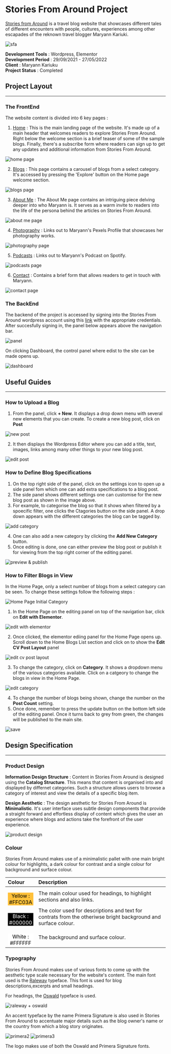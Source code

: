 # Stories From Around Project

[Stories from Around](https://storiesfromaround.com/) is a travel blog website that showcases different tales of different encounters with people, cultures, experiences among other escapades of the reknown travel blogger Maryann Kariuki. 

![sfa](../images/sfa/sfa_overview.png)

**Development Tools** : Wordpress, Elementor <br>
**Development Period** : 29/09/2021 - 27/05/2022 <br>
**Client** : Maryann Kariuku <br>
**Project Status** : Completed

## Project Layout
<hr>

### **The FrontEnd**

The website content is divided into 6 key pages :
1. [Home](https://storiesfromaround.com/) : This is the main landing page of the website. It's made up of a main header that welcomes readers to explore Stories From Around. Right below the welcome section is a brief teaser of some of the sample blogs. Finally, there's a subscribe form where readers can sign up to get any updates and additional information from Stories From Around.

![home page](../images/sfa/sfa.png)

2. [Blogs](https://storiesfromaround.com/blogs/) : This page contains a carousel of blogs from a select category. It's accessed by pressing the 'Explore' button on the Home page welcome section.

![blogs page](../images/sfa/blogs.png)

3. [About Me](https://storiesfromaround.com/about/) : The About Me page contains an intriguing piece delving deeper into who Maryann is. It serves as a warm invite to readers into the life of the persona behind the articles on Stories From Around.

![about me page](../images/sfa/about.png)

4. [Photography](https://www.pexels.com/@maryannkariuki/) : Links out to Maryann's Pexels Profile that showcases her photography works.

![photography page](../images/sfa/photography.png)

5. [Podcasts](https://anchor.fm/maryann-kariuki0) : Links out to Maryann's Podcast on Spotify.

![podcasts page](../images/sfa/podcasts.png)

6. [Contact](https://storiesfromaround.com/get-in-touch/) : Contains a brief form that allows readers to get in touch with Maryann.

![contact page](../images/sfa/contact.png)

### **The BackEnd**

The backend of the project is accessed by signing into the Stories From Around wordpress account using this [link](https://storiesfromaround.com/wp-admin/) with the appropriate credentials. After succesfully signing in, the panel below appears above the navigation bar.

![panel](../images/sfa/panel.png)

On clicking Dashboard, the control panel where edist to the site can be made opens up.

![dashboard](../images/sfa/backend.png)

## Useful Guides
<hr>

### **How to Upload a Blog**

1. From the panel, click **+ New**. It displays a drop down menu with several new elements that you can create. To create a new blog post, click on **Post**

![new post](../images/sfa/add_blog.png)

2. It then displays the Wordpress Editor where you can add a title, text, images, links among many other things to your new blog post. 

![edit post](../images/sfa/edit_blog.png)

### **How to Define Blog Specifications**

1. On the top right side of the panel, click on the settings icon to open up a side panel fom which one can add extra specifications to a blog post.
2. The side panel shows different settings one can customise for the new blog post as shown in the image above. 
3. For example, to categorise the blog so that it shows when filtered by a spoecific filter, one clicks the Ctagories button on the side panel. A drop down appears with the different categories the blog can be tagged by.

![add category](../images/sfa/side_panel.png)

4. One can also add a new category by clicking the **Add New Category** button.
5. Once editing is done, one can either preview the blog post or publish it for viewing from the top right corner of the editing panel.

![preview & publish](../images/sfa/done.png)

### **How to Filter Blogs in View**

In the Home Page, only a select number of blogs from a select category can be seen. To change these settings follow the following steps :

![Home Page Initial Category](../images/sfa/tag1.png)

1. In the Home Page on the editing panel on top of the navigation bar, click on **Edit with Elementor**.

![edit with elementor](../images/sfa/main_panel.png)

2. Once clicked, the elementor ediing panel for the Home Page opens up. Scroll down to the Home Blogs List section and click on to show the **Edit CV Post Layout** panel

![edit cv post layout](../images/sfa/edit_homeblogs.png)

3. To change the category, click on **Category**. It shows a dropdown menu of the various categories available. Click on a catgeory to change the blogs in view in the Home Page.

![edit category](../images/sfa/new_category.png)

4. To change the number of blogs being shown, change the number on the **Post Count** setting.
5. Once done, remember to press the update button on the bottom left side of the editing panel. Once it turns back to grey from green, the changes will be published to the main site.

![save](../images/sfa/save.png)

## Design Specification
<hr>

### **Product Design**

**Information Design Structure** : Content in Stories From Around is designed using the **Catalog Structure**. This means that content is organised into and displayed by differnet categories. Such a structure allows users to browse a category of interest and view the details of a specific blog item.

**Design Aesthetic** : The design aesthetic for Stories From Around is **Minimalistic**. It's user interface uses subtle design components that provide a straight forward and effortless display of content which gives the user an experience where blogs and actions take the forefront of the user experience.

![product design](../images/sfa/categories.png)


### **Colour**

Stories From Around makes use of a minimalistic pallet with one main bright colour for highlights, a dark colour for contrast and a single colour for background and surface colour.

| Colour | Description |
|:------ | :------ |
| <div class="color-block"><style>.color-block{background-color: #FFC03A; width: 80px; height: 40px;} .inner-txt{color:#000; text-align:center;}</style> <p class="inner-txt">Yellow : #FFC03A</p> </div> | The main colour used for headings, to highlight sections and also links. |
| <div class="color-block1"><style>.color-block1{background-color: #000000; width: 80px; height: 40px;} .inner-txt1{color:#fff; text-align:center;}</style> <p class="inner-txt1">Black : #000000</p> </div> | The color used for descriptions and text for contrats from the otheriwse bright background and surface colour. |
| <div class="color-block2"><style>.color-block2{background-color: #ffffff; width: 80px; height: 40px;}</style> <p class="inner-txt">White : #FFFFFF</p> </div> | The background and surface colour. |

### **Typography**

Stories From Around makes use of various fonts to come up with the aesthetic type scale necessary for the website's content. The main font used is the [Raleway](https://fonts.google.com/specimen/Raleway?query=raleway) typeface. This font is used for blog descriptions,excerpts and small headings.

For headings, the [Oswald](https://fonts.google.com/specimen/Oswald?query=oswa) typeface is used.

![raleway + oswald](../images/sfa/raleway%2Boswald.png)

An accent typeface by the name Primera Signature is also used in Stories From Around to accentuate major details such as the blog owner's name or the country from which a blog story originates.

![primera2](../images/sfa/primera2.png)
![primera3](../images/sfa/primera3.png)

The logo makes use of both the Oswald and Primera Signature fonts.